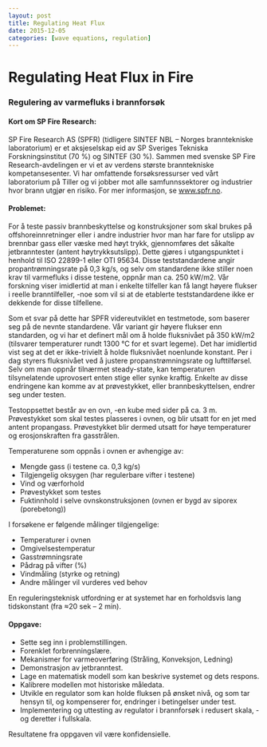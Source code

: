 ```yaml
---
layout: post
title: Regulating Heat Flux
date: 2015-12-05
categories: [wave equations, regulation]
---
```

# Regulating Heat Flux in Fire #

### Regulering av varmefluks i brannforsøk ###
 
#### Kort om SP Fire Research: ####
SP Fire Research AS (SPFR) (tidligere SINTEF NBL – Norges branntekniske laboratorium) er et aksjeselskap eid av SP Sveriges Tekniska Forskningsinstitut (70 %) og SINTEF (30 %).  Sammen med svenske SP Fire Research-avdelingen er vi et av verdens største branntekniske kompetansesenter. Vi har omfattende forsøksressurser ved vårt laboratorium på Tiller og vi jobber mot alle samfunnssektorer og industrier hvor brann utgjør en risiko. For mer informasjon, se www.spfr.no.
 
#### Problemet: ####
For å teste passiv brannbeskyttelse og konstruksjoner som skal brukes på offshoreinnretninger eller i andre industrier hvor man har fare for utslipp av brennbar gass eller væske med høyt trykk, gjennomføres det såkalte jetbranntester (antent høytrykksutslipp). Dette gjøres i utgangspunktet i henhold til ISO 22899-1 eller OTI 95634. Disse teststandardene angir propantrømningsrate på 0,3 kg/s, og selv om standardene ikke stiller noen krav til varmefluks i disse testene, oppnår man ca. 250 kW/m2. Vår forskning viser imidlertid at man i enkelte tilfeller kan få langt høyere flukser i reelle branntilfeller, -noe som vil si at de etablerte teststandardene ikke er dekkende for disse tilfellene.  
 
Som et svar på dette har SPFR videreutviklet en testmetode, som baserer seg på de nevnte standardene.  Vår variant gir høyere flukser enn standarden, og vi har et definert mål om å holde fluksnivået på 350 kW/m2 (tilsvarer temperaturer rundt 1300 °C for et svart legeme). Det har imidlertid vist seg at det er ikke-trivielt å holde fluksnivået noenlunde konstant. Per i dag styrers fluksnivået ved å justere propanstrømningsrate og lufttilførsel. Selv om man oppnår tilnærmet steady-state, kan temperaturen tilsynelatende uprovosert enten stige eller synke kraftig. Enkelte av disse endringene kan komme av at prøvestykket, eller brannbeskyttelsen, endrer seg under testen.
 
Testoppsettet består av en ovn, -en kube med sider på ca. 3 m. Prøvestykket som skal testes plasseres i ovnen, og blir utsatt for en jet med antent propangass. Prøvestykket blir dermed utsatt for høye temperaturer og erosjonskraften fra gasstrålen.
 
Temperaturene som oppnås i ovnen er avhengige av:

* Mengde gass (i testene ca. 0,3 kg/s)
* Tilgjengelig oksygen (har regulerbare vifter i testene)
* Vind og værforhold
* Prøvestykket som testes
* Fuktinnhold i selve ovnskonstruksjonen (ovnen er bygd av siporex (porebetong))
 
I forsøkene er følgende målinger tilgjengelige:

* Temperaturer i ovnen
* Omgivelsestemperatur
* Gasstrømningsrate
* Pådrag på vifter (%)
* Vindmåling (styrke og retning)
* Andre målinger vil vurderes ved behov
 
En reguleringsteknisk utfordning er at systemet har en forholdsvis lang tidskonstant (fra ≈20 sek – 2 min).
 
 
#### Oppgave: ####

* Sette seg inn i problemstillingen.
 * Forenklet forbrenningslære.
 * Mekanismer for varmeoverføring (Stråling, Konveksjon, Ledning)
 * Demonstrasjon av jetbranntest.
* Lage en matematisk modell som kan beskrive systemet og dets respons.
* Kalibrere modellen mot historiske måledata.
* Utvikle en regulator som kan holde fluksen på ønsket nivå, og som tar hensyn til, og kompenserer for, endringer i betingelser under test.
* Implementering og uttesting av regulator i brannforsøk i redusert skala, -og deretter i fullskala.
 
Resultatene fra oppgaven vil være konfidensielle.
